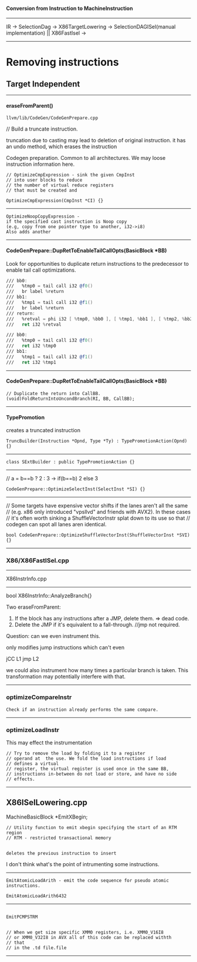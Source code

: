 
#### Conversion from Instruction to MachineInstruction


---

IR -> SelectionDag -> X86TargetLowering -> SelectionDAGISel(manual
implementation) || X86FastIsel ->  

---

# Removing instructions
## Target Independent
---

#### eraseFromParent()

`llvm/lib/CodeGen/CodeGenPrepare.cpp`

// Build a truncate instruction.

truncation due to casting may lead to deletion of original instruction.
it has an undo method, which erases the instruction

Codegen preparation. Common to all architectures.
We may loose instruction information here.

```
// OptimizeCmpExpression - sink the given CmpInst 
// into user blocks to reduce
// the number of virtual reduce registers
// that must be created and

OptimizeCmpExpression(CmpInst *CI) {}

```
---

```
OptimizeNoopCopyExpression - 
if the specified cast instruction is Noop copy 
(e.g, copy from one pointer type to another, i32->i8)
Also adds another 

```

---

#### CodeGenPrepare::DupRetToEnableTailCallOpts(BasicBlock *BB)

 Look for opportunities to duplicate return
 instructions to the predecessor to enable tail call optimizations. 

```asm
/// bb0:
///   %tmp0 = tail call i32 @f0()
///   br label %return
/// bb1:
///   %tmp1 = tail call i32 @f1()
///   br label %return
/// return:
///   %retval = phi i32 [ %tmp0, %bb0 ], [ %tmp1, %bb1 ], [ %tmp2, %bb2 ]
///   ret i32 %retval

/// bb0:
///   %tmp0 = tail call i32 @f0()
///   ret i32 %tmp0
/// bb1:
///   %tmp1 = tail call i32 @f1()
///   ret i32 %tmp1

```

---

#### CodeGenPrepare::DupRetToEnableTailCallOpts(BasicBlock *BB)

```
// Duplicate the return into CallBB.
(void)FoldReturnIntoUncondBranch(RI, BB, CallBB);
```

---

#### TypePromotion

creates a truncated instruction

```
TruncBuilder(Instruction *Opnd, Type *Ty) : TypePromotionAction(Opnd) {}

```

---

```
class SExtBuilder : public TypePromotionAction {}
```

---

// a = b==b ? 2 : 3 -> if(b==b) 2 else 3

```
CodeGenPrepare::OptimizeSelectInst(SelectInst *SI) {}
```
---
// Some targets have expensive vector shifts if the lanes aren't all
the same
// (e.g. x86 only introduced "vpsllvd" and friends with AVX2). In
these cases
// it's often worth sinking a ShuffleVectorInstr splat down to its
use so that
// codegen can spot all lanes aren identical.

```
bool CodeGenPrepare::OptimizeShuffleVectorInst(ShuffleVectorInst *SVI) {}
```
---

### X86/X86FastISel.cpp
---

X86InstrInfo.cpp

---
bool X86InstrInfo::AnalyzeBranch{}

Two eraseFromParent: 
1. If the block has any instructions after a JMP, delete them. => dead code.
2. Delete the JMP if it's equivalent to a fall-through. //jmp not required.
  
 
Question: can we even instrument this.

only modifies jump instructions which can't even

jCC L1
jmp L2

we could also instrument how many times a particular branch is taken.
This transformation may potentially interfere with that.

---

### optimizeCompareInstr
```
Check if an instruction already performs the same compare.
```

---

### optimizeLoadInstr

This may effect the instrumentation

```
// Try to remove the load by folding it to a register
// operand at  the use. We fold the load instructions if load
// defines a virtual
// register, the virtual register is used once in the same BB,
// instructions in-between do not load or store, and have no side
// effects.
```
---

X86ISelLowering.cpp
---

MachineBasicBlock \*EmitXBegin;

```
// Utility function to emit xbegin specifying the start of an RTM region
// RTM - restricted transactional memory


deletes the previous instruction to insert 
```


I don't think what's the point of intrumenting some instructions.

---

```
EmitAtomicLoadArith - emit the code sequence for pseudo atomic
instructions.

EmitAtomicLoadArith6432

```

---

```

EmitPCMPSTRM


// When we get size specific XMM0 registers, i.e. XMM0_V16I8
// or XMM0_V32I8 in AVX all of this code can be replaced withth
// that
// in the .td file.file

```

---

```


```


